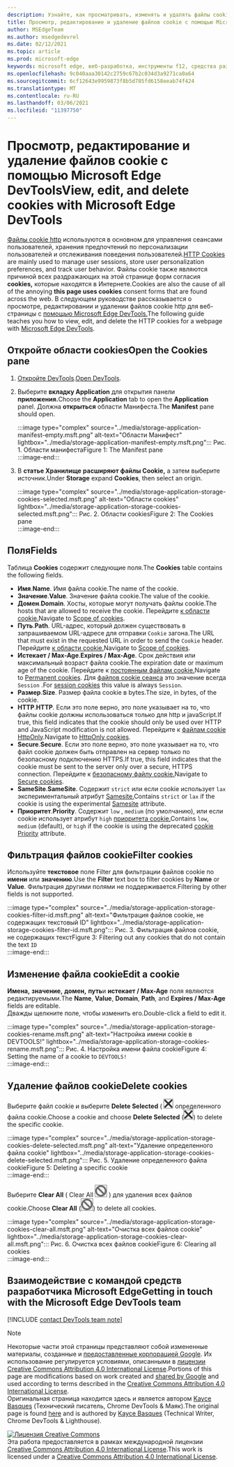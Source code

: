 ```yaml
---
description: Узнайте, как просматривать, изменять и удалять файлы cookie http для страницы с помощью Microsoft Edge DevTools.
title: Просмотр, редактирование и удаление файлов cookie с помощью Microsoft Edge DevTools
author: MSEdgeTeam
ms.author: msedgedevrel
ms.date: 02/12/2021
ms.topic: article
ms.prod: microsoft-edge
keywords: microsoft edge, веб-разработка, инструменты f12, средства разработчика
ms.openlocfilehash: 9c040aaa30142c2759c67b2c034d3a9271ca0a64
ms.sourcegitcommit: 6cf12643e9959873f8b5d785fd6158eeab74f424
ms.translationtype: MT
ms.contentlocale: ru-RU
ms.lasthandoff: 03/06/2021
ms.locfileid: "11397750"
---
```

<!-- Copyright Kayce Basques 

   Licensed under the Apache License, Version 2.0 (the "License");
   you may not use this file except in compliance with the License.
   You may obtain a copy of the License at

       https://www.apache.org/licenses/LICENSE-2.0

   Unless required by applicable law or agreed to in writing, software
   distributed under the License is distributed on an "AS IS" BASIS,
   WITHOUT WARRANTIES OR CONDITIONS OF ANY KIND, either express or implied.
   See the License for the specific language governing permissions and
   limitations under the License.  -->

# <a name="view-edit-and-delete-cookies-with-microsoft-edge-devtools"></a><span data-ttu-id="d06a9-104">Просмотр, редактирование и удаление файлов cookie с помощью Microsoft Edge DevTools</span><span class="sxs-lookup"><span data-stu-id="d06a9-104">View, edit, and delete cookies with Microsoft Edge DevTools</span></span>  

<span data-ttu-id="d06a9-105">[Файлы cookie http][MDNHTTPCookies] используются в основном для управления сеансами пользователей, хранения предпочтений по персонализации пользователей и отслеживания поведения пользователей.</span><span class="sxs-lookup"><span data-stu-id="d06a9-105">[HTTP Cookies][MDNHTTPCookies] are mainly used to manage user sessions, store user personalization preferences, and track user behavior.</span></span>  <span data-ttu-id="d06a9-106">Файлы cookie также являются причиной всех раздражающих на этой странице форм согласия **cookies,** которые находятся в Интернете.</span><span class="sxs-lookup"><span data-stu-id="d06a9-106">Cookies are also the cause of all of the annoying **this page uses cookies** consent forms that are found across the web.</span></span>  <span data-ttu-id="d06a9-107">В следующем руководстве рассказывается о просмотре, редактировании и удалении файлов cookie http для веб-страницы с [помощью Microsoft Edge DevTools.][MicrosoftEdgeDevTools]</span><span class="sxs-lookup"><span data-stu-id="d06a9-107">The following guide teaches you how to view, edit, and delete the HTTP cookies for a webpage with [Microsoft Edge DevTools][MicrosoftEdgeDevTools].</span></span>  

## <a name="open-the-cookies-pane"></a><span data-ttu-id="d06a9-108">Откройте области cookies</span><span class="sxs-lookup"><span data-stu-id="d06a9-108">Open the Cookies pane</span></span>  

1.  <span data-ttu-id="d06a9-109">[Откройте DevTools][DevToolsOpen].</span><span class="sxs-lookup"><span data-stu-id="d06a9-109">[Open DevTools][DevToolsOpen].</span></span>  
1.  <span data-ttu-id="d06a9-110">Выберите **вкладку Application** для открытия панели **приложения.**</span><span class="sxs-lookup"><span data-stu-id="d06a9-110">Choose the **Application** tab to open the **Application** panel.</span></span>  <span data-ttu-id="d06a9-111">Должна **открыться** области Манифеста.</span><span class="sxs-lookup"><span data-stu-id="d06a9-111">The **Manifest** pane should open.</span></span>  
    
    :::image type="complex" source="../media/storage-application-manifest-empty.msft.png" alt-text="Области Манифест" lightbox="../media/storage-application-manifest-empty.msft.png":::
       <span data-ttu-id="d06a9-113">Рис. 1. Области манифеста</span><span class="sxs-lookup"><span data-stu-id="d06a9-113">Figure 1:  The Manifest pane</span></span>  
    :::image-end:::  

1.  <span data-ttu-id="d06a9-114">В **статье Хранилище** **расширяют файлы Cookie,** а затем выберите источник.</span><span class="sxs-lookup"><span data-stu-id="d06a9-114">Under **Storage** expand **Cookies**, then select an origin.</span></span>  
    
    :::image type="complex" source="../media/storage-application-storage-cookies-selected.msft.png" alt-text="Области cookies" lightbox="../media/storage-application-storage-cookies-selected.msft.png":::
       <span data-ttu-id="d06a9-116">Рис. 2. Области cookies</span><span class="sxs-lookup"><span data-stu-id="d06a9-116">Figure 2:  The Cookies pane</span></span>  
    :::image-end:::  

## <a name="fields"></a><span data-ttu-id="d06a9-117">Поля</span><span class="sxs-lookup"><span data-stu-id="d06a9-117">Fields</span></span>  

<span data-ttu-id="d06a9-118">Таблица **Cookies** содержит следующие поля.</span><span class="sxs-lookup"><span data-stu-id="d06a9-118">The **Cookies** table contains the following fields.</span></span>  

*   <span data-ttu-id="d06a9-119">**Имя**.</span><span class="sxs-lookup"><span data-stu-id="d06a9-119">**Name**.</span></span>  <span data-ttu-id="d06a9-120">Имя файла cookie.</span><span class="sxs-lookup"><span data-stu-id="d06a9-120">The name of the cookie.</span></span>  
*   <span data-ttu-id="d06a9-121">**Значение**.</span><span class="sxs-lookup"><span data-stu-id="d06a9-121">**Value**.</span></span>  <span data-ttu-id="d06a9-122">Значение файла cookie.</span><span class="sxs-lookup"><span data-stu-id="d06a9-122">The value of the cookie.</span></span>  
*   <span data-ttu-id="d06a9-123">**Домен**.</span><span class="sxs-lookup"><span data-stu-id="d06a9-123">**Domain**.</span></span>  <span data-ttu-id="d06a9-124">Хосты, которые могут получать файлы cookie.</span><span class="sxs-lookup"><span data-stu-id="d06a9-124">The hosts that are allowed to receive the cookie.</span></span>  <span data-ttu-id="d06a9-125">Перейдите [к области cookie.][MDNHTTPCookiesScope]</span><span class="sxs-lookup"><span data-stu-id="d06a9-125">Navigate to [Scope of cookies][MDNHTTPCookiesScope].</span></span>  
*   <span data-ttu-id="d06a9-126">**Путь**.</span><span class="sxs-lookup"><span data-stu-id="d06a9-126">**Path**.</span></span>  <span data-ttu-id="d06a9-127">URL-адрес, который должен существовать в запрашиваемом URL-адресе для отправки `Cookie` загона.</span><span class="sxs-lookup"><span data-stu-id="d06a9-127">The URL that must exist in the requested URL in order to send the `Cookie` header.</span></span>  <span data-ttu-id="d06a9-128">Перейдите [к области cookie.][MDNHTTPCookiesScope]</span><span class="sxs-lookup"><span data-stu-id="d06a9-128">Navigate to [Scope of cookies][MDNHTTPCookiesScope].</span></span>  
*   <span data-ttu-id="d06a9-129">**Истекает / Max-Age**.</span><span class="sxs-lookup"><span data-stu-id="d06a9-129">**Expires / Max-Age**.</span></span>  <span data-ttu-id="d06a9-130">Срок действия или максимальный возраст файла cookie.</span><span class="sxs-lookup"><span data-stu-id="d06a9-130">The expiration date or maximum age of the cookie.</span></span>  <span data-ttu-id="d06a9-131">Перейдите к [постоянным файлам cookie.][MDNHTTPCookiesPermanent]</span><span class="sxs-lookup"><span data-stu-id="d06a9-131">Navigate to [Permanent cookies][MDNHTTPCookiesPermanent].</span></span>  <span data-ttu-id="d06a9-132">Для [файлов cookie сеанса][MDNHTTPCookiesSession] это значение всегда `Session` .</span><span class="sxs-lookup"><span data-stu-id="d06a9-132">For [session cookies][MDNHTTPCookiesSession] this value is always `Session`.</span></span>  
*   <span data-ttu-id="d06a9-133">**Размер**.</span><span class="sxs-lookup"><span data-stu-id="d06a9-133">**Size**.</span></span>  <span data-ttu-id="d06a9-134">Размер файла cookie в bytes.</span><span class="sxs-lookup"><span data-stu-id="d06a9-134">The size, in bytes, of the cookie.</span></span>  
*   <span data-ttu-id="d06a9-135">**HTTP**.</span><span class="sxs-lookup"><span data-stu-id="d06a9-135">**HTTP**.</span></span>  <span data-ttu-id="d06a9-136">Если это поле верно, это поле указывает на то, что файлы cookie должны использоваться только для http и javaScript.</span><span class="sxs-lookup"><span data-stu-id="d06a9-136">If true, this field indicates that the cookie should only be used over HTTP and JavaScript modification is not allowed.</span></span>  <span data-ttu-id="d06a9-137">Перейдите к [файлам cookie HttpOnly][MDNHTTPCookiesSecure].</span><span class="sxs-lookup"><span data-stu-id="d06a9-137">Navigate to [HttpOnly cookies][MDNHTTPCookiesSecure].</span></span>  
*   <span data-ttu-id="d06a9-138">**Secure**.</span><span class="sxs-lookup"><span data-stu-id="d06a9-138">**Secure**.</span></span>  <span data-ttu-id="d06a9-139">Если это поле верно, это поле указывает на то, что файл cookie должен быть отправлен на сервер только по безопасному подключению HTTPS.</span><span class="sxs-lookup"><span data-stu-id="d06a9-139">If true, this field indicates that the cookie must be sent to the server only over a secure, HTTPS connection.</span></span>  <span data-ttu-id="d06a9-140">Перейдите к [безопасному файлу cookie.][MDNHTTPCookiesSecure]</span><span class="sxs-lookup"><span data-stu-id="d06a9-140">Navigate to [Secure cookies][MDNHTTPCookiesSecure].</span></span>  
*   <span data-ttu-id="d06a9-141">**SameSite**.</span><span class="sxs-lookup"><span data-stu-id="d06a9-141">**SameSite**.</span></span>  <span data-ttu-id="d06a9-142">Содержит `strict` или если cookie использует `lax` экспериментальный атрибут [Samesite.][MDNHTTPCookiesSamesite]</span><span class="sxs-lookup"><span data-stu-id="d06a9-142">Contains `strict` or `lax` if the cookie is using the experimental [Samesite][MDNHTTPCookiesSamesite] attribute.</span></span>  
*   <span data-ttu-id="d06a9-143">**Приоритет**.</span><span class="sxs-lookup"><span data-stu-id="d06a9-143">**Priority**.</span></span>  <span data-ttu-id="d06a9-144">Содержит `low` , `medium` \(по умолчанию\), или если cookie использует атрибут `high` [приоритета cookie.][ChromiumIssue232693]</span><span class="sxs-lookup"><span data-stu-id="d06a9-144">Contains `low`, `medium` \(default\), or `high` if the cookie is using the deprecated [cookie Priority][ChromiumIssue232693] attribute.</span></span>

## <a name="filter-cookies"></a><span data-ttu-id="d06a9-145">Фильтрация файлов cookie</span><span class="sxs-lookup"><span data-stu-id="d06a9-145">Filter cookies</span></span>  

<span data-ttu-id="d06a9-146">Используйте **текстовое** поле Filter для фильтрации файлов cookie по **имени** или **значению**.</span><span class="sxs-lookup"><span data-stu-id="d06a9-146">Use the **Filter** text box to filter cookies by **Name** or **Value**.</span></span>  <span data-ttu-id="d06a9-147">Фильтрация другими полями не поддерживается.</span><span class="sxs-lookup"><span data-stu-id="d06a9-147">Filtering by other fields is not supported.</span></span>  

:::image type="complex" source="../media/storage-application-storage-cookies-filter-id.msft.png" alt-text="Фильтрация файлов cookie, не содержащих текстовый ID" lightbox="../media/storage-application-storage-cookies-filter-id.msft.png":::
   <span data-ttu-id="d06a9-149">Рис. 3. Фильтрация файлов cookie, не содержащих текст</span><span class="sxs-lookup"><span data-stu-id="d06a9-149">Figure 3:  Filtering out any cookies that do not contain the text</span></span> `ID`  
:::image-end:::  

## <a name="edit-a-cookie"></a><span data-ttu-id="d06a9-150">Изменение файла cookie</span><span class="sxs-lookup"><span data-stu-id="d06a9-150">Edit a cookie</span></span>  

<span data-ttu-id="d06a9-151">**Имена,** **значение,** **домен,** **путь**и **истекает / Max-Age** поля являются редактируемыми.</span><span class="sxs-lookup"><span data-stu-id="d06a9-151">The **Name**, **Value**, **Domain**, **Path**, and **Expires / Max-Age** fields are editable.</span></span>  
<span data-ttu-id="d06a9-152">Дважды щелкните поле, чтобы изменить его.</span><span class="sxs-lookup"><span data-stu-id="d06a9-152">Double-click a field to edit it.</span></span>  

:::image type="complex" source="../media/storage-application-storage-cookies-rename.msft.png" alt-text="Настройка имени cookie в DEVTOOLS!" lightbox="../media/storage-application-storage-cookies-rename.msft.png":::
   <span data-ttu-id="d06a9-154">Рис. 4. Настройка имени файла cookie</span><span class="sxs-lookup"><span data-stu-id="d06a9-154">Figure 4:  Setting the name of a cookie to</span></span> `DEVTOOLS!`  
:::image-end:::  

## <a name="delete-cookies"></a><span data-ttu-id="d06a9-155">Удаление файлов cookie</span><span class="sxs-lookup"><span data-stu-id="d06a9-155">Delete cookies</span></span>  

<span data-ttu-id="d06a9-156">Выберите файл cookie и выберите **Delete Selected** \( ![ Delete Selected \) для удаления ][ImageDeleteIcon] определенного файла cookie.</span><span class="sxs-lookup"><span data-stu-id="d06a9-156">Choose a cookie and choose **Delete Selected** \(![Delete Selected][ImageDeleteIcon]\) to delete the specific cookie.</span></span>  

:::image type="complex" source="../media/storage-application-storage-cookies-delete-selected.msft.png" alt-text="Удаление определенного файла cookie" lightbox="../media/storage-application-storage-cookies-delete-selected.msft.png":::
   <span data-ttu-id="d06a9-158">Рис. 5. Удаление определенного файла cookie</span><span class="sxs-lookup"><span data-stu-id="d06a9-158">Figure 5:  Deleting a specific cookie</span></span>  
:::image-end:::  

<span data-ttu-id="d06a9-159">Выберите **Clear All** \( Clear All ![ ][ImageClearIcon] \) для удаления всех файлов cookie.</span><span class="sxs-lookup"><span data-stu-id="d06a9-159">Choose **Clear All** \(![Clear All][ImageClearIcon]\)  to delete all cookies.</span></span>  

:::image type="complex" source="../media/storage-application-storage-cookies-clear-all.msft.png" alt-text="Очистка всех файлов cookie" lightbox="../media/storage-application-storage-cookies-clear-all.msft.png":::
   <span data-ttu-id="d06a9-161">Рис. 6. Очистка всех файлов cookie</span><span class="sxs-lookup"><span data-stu-id="d06a9-161">Figure 6:  Clearing all cookies</span></span>  
:::image-end:::  

## <a name="getting-in-touch-with-the-microsoft-edge-devtools-team"></a><span data-ttu-id="d06a9-162">Взаимодействие с командой средств разработчика Microsoft Edge</span><span class="sxs-lookup"><span data-stu-id="d06a9-162">Getting in touch with the Microsoft Edge DevTools team</span></span>  

[!INCLUDE [contact DevTools team note](../includes/contact-devtools-team-note.md)]  

<!-- image links -->  

[ImageClearIcon]: ../media/clear-icon.msft.png  
[ImageDeleteIcon]: ../media/delete-icon.msft.png  

<!-- links -->  

[MicrosoftEdgeDevTools]: /microsoft-edge/devtools-guide-chromium "Средства разработчика Microsoft Edge (Chromium)"  
[DevToolsOpen]: /microsoft-edge/devtools-guide-chromium/open "Откройте Microsoft Edge DevTools"  

[ChromiumIssue232693]: https://bugs.chromium.org/p/chromium/issues/detail?id=232693 "Выпуск Chromium 232693: реализация поля приоритетов для файлов cookie | Chromium Bugs"  

[MDNHTTPCookies]: https://developer.mozilla.org/docs/Web/HTTP/Cookies "Файлы cookie http | MDN"  
[MDNHTTPCookiesPermanent]: https://developer.mozilla.org/docs/Web/HTTP/Cookies#Permanent_cookies "Файлы cookie HTTP — постоянные файлы cookie | MDN"  
[MDNHTTPCookiesSamesite]: https://developer.mozilla.org/docs/Web/HTTP/Cookies#SameSite_cookies "Файлы cookie HTTP — файлы cookie sameSite | MDN"  
[MDNHTTPCookiesScope]: https://developer.mozilla.org/docs/Web/HTTP/Cookies#Scope_of_cookies "Файлы cookie HTTP — область файлов cookie | MDN"  
[MDNHTTPCookiesSecure]: https://developer.mozilla.org/docs/Web/HTTP/Cookies#Secure_and_HttpOnly_cookies "Cookies HTTP - Безопасные и httpOnly cookies | MDN"  
[MDNHTTPCookiesSession]: https://developer.mozilla.org/docs/Web/HTTP/Cookies#Session_cookies "Файлы cookie HTTP — файлы cookie сеанса | MDN"  

> [!NOTE]
> <span data-ttu-id="d06a9-172">Некоторые части этой страницы представляют собой измененные материалы, созданные и [предоставленные корпорацией Google][GoogleSitePolicies]. Их использование регулируется условиями, описанными в [лицензии Creative Commons Attribution 4.0 International License][CCA4IL].</span><span class="sxs-lookup"><span data-stu-id="d06a9-172">Portions of this page are modifications based on work created and [shared by Google][GoogleSitePolicies] and used according to terms described in the [Creative Commons Attribution 4.0 International License][CCA4IL].</span></span>  
> <span data-ttu-id="d06a9-173">Оригинальная страница [](https://developers.google.com/web/tools/chrome-devtools/storage/cookies) находится здесь и является автором [Kayce Basques][KayceBasques] \(Технический писатель, Chrome DevTools \& Маяк\).</span><span class="sxs-lookup"><span data-stu-id="d06a9-173">The original page is found [here](https://developers.google.com/web/tools/chrome-devtools/storage/cookies) and is authored by [Kayce Basques][KayceBasques] \(Technical Writer, Chrome DevTools \& Lighthouse\).</span></span>  

[![Лицензия Creative Commons][CCby4Image]][CCA4IL]  
<span data-ttu-id="d06a9-175">Эта работа предоставляется в рамках международной лицензии [Creative Commons Attribution 4.0 International License][CCA4IL].</span><span class="sxs-lookup"><span data-stu-id="d06a9-175">This work is licensed under a [Creative Commons Attribution 4.0 International License][CCA4IL].</span></span>  

[CCA4IL]: https://creativecommons.org/licenses/by/4.0  
[CCby4Image]: https://i.creativecommons.org/l/by/4.0/88x31.png  
[GoogleSitePolicies]: https://developers.google.com/terms/site-policies  
[KayceBasques]: https://developers.google.com/web/resources/contributors/kaycebasques  
